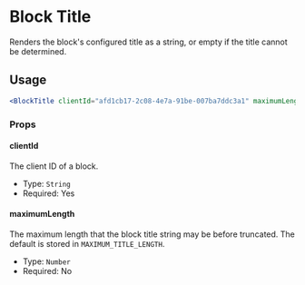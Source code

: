 # Block Title

Renders the block's configured title as a string, or empty if the title cannot be determined.

## Usage

```jsx
<BlockTitle clientId="afd1cb17-2c08-4e7a-91be-007ba7ddc3a1" maximumLength={ 12 }/>
```

### Props

#### clientId

The client ID of a block.

-   Type: `String`
-   Required: Yes

#### maximumLength

The maximum length that the block title string may be before truncated. The default is stored in `MAXIMUM_TITLE_LENGTH`.

-   Type: `Number`
-   Required: No
